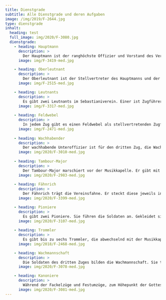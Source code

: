 ```yaml
---
title: Dienstgrade
subtitle: Alle Dienstgrade und deren Aufgaben
image: /img/2019/F-2644.jpg
type: dienstgrade
inhalt: 
  heading: test
  full_image: img/2020/F-3080.jpg
  dienstgrade: 
    - heading: Hauptmann
      description: >
        Der Hauptmann ist der ranghöchste Offizier und Vorstand des Vereins. Außerdem vertritt er den Verein nach außen hin. Er ist verantwortlich für den alljährlichen Festablauf und kommandiert die Soldaten. Seine Erkennungszeichen sind der Säbel, der Schiffshut, die 3 Streifen auf dem Gehrock und die 4 Sterne auf den Schulterstücken.
      image: img/F-3419-med.jpg

    - heading: Oberleutnant
      description: >
        Der Oberleutnant ist der Stellvertreter des Hauptmanns und der Kommandant des ersten Zuges. Er lässt am Sonntag vor dem Festgottesdienst die Soldaten antreten und übergibt dann das Kommando an den Hauptmann. Wie der Hauptmann trägt auch er einen Säbel und einen Schiffshut. Er hat zwei goldene Streifen auf dem Gehrock und goldene Schulterstücke.
      image: img/F-2515-med.jpg

    - heading: Leutnants
      description: >
        Es gibt zwei Leutnants im Sebastianiverein. Einer ist Zugführer des zweiten und einer des dritten Zuges. Beide haben das Kommando über ihren jeweiligen Zug. Wie der Oberleutnant haben sie einen Säbel und einen Schiffshut. Sie haben einen goldenen Streifen auf dem Gehrock und silberne Schulterstücke.
      image: img/F-3317-med.jpg
      
    - heading: Feldwebel
      description: >
        In jedem Zug gibt es einen Feldwebel als stellvertretenden Zugführer. In der Fahnensektion läuft ein Feldwebel hinter dem Fähnrich. Alle Feldwebel tragen Zylinder und Säbel.
      image: img/F-2471-med.jpg
    
    - heading: Wachhabender
      description: >
        Der wachhabende Unteroffizier ist für den dritten Zug, die Wachmannschaft, verantwortlich. Er kümmert sich um die Ausbildung der jungen Mitglieder des Sebastiani-Vereins. 
      image: img/2020/F-3010-med.jpg
      
    - heading: Tambour-Major
      description: >
        Der Tambour-Major marschiert vor der Musikkapelle. Er gibt mit dem Tambour-Stab den Takt an und entscheidet, wann die Kapelle ihr Musikstück beendet und die Trommler einsetzen. Außerdem leitet der Tambour-Major die Fackelzüge am Samstag- und Sonntagabend.
      image: img/2020/F-2983-med.jpg
      
    - heading: Fähnrich
      description: >
        Der Fähnrich trägt die Vereinsfahne. Er steckt diese jeweils in der Kirche und an der Dreifaltigkeitssäule auf. Außerdem schwenkt er die Fahne auf dem Marktplatz zu dem Musikstück “Über den Wellen”, dem Höhepunkt des Festes.
      image: img/2020/F-3399-med.jpg

    - heading: Pioniere
      description: >
        Es gibt zwei Pioniere. Sie führen die Soldaten an. Gekleidet sind sie mit einer weißen Lederschürze, dazu tragen Sie Äxte. Ihre Aufgabe ist es den Weg für die Soldaten zu bereiten.
      image: img/2020/F-3107-med.jpg
      
    - heading: Trommler
      description: >
        Es gibt bis zu sechs Trommler, die abwechselnd mit der Musikkapelle den Takt für die Soldaten angeben. Getrommelt wird bei den beiden Zapfenstreichen, beim Aufzug, zum Weckruf und vor den Gottesdiensten. Die Trommler tragen Zylinder und anstatt der Krawatte eine Fliege.
      image: img/2018/F-2468-med.jpg

    - heading: Wachmannschaft
      description: >
        Die Soldaten des dritten Zuges bilden die Wachmannschaft. Sie tragen Zylinder und Vorderladergewehre ohne Bajonett. Die Wachmannschaft wird mit den Jüngsten des Vereines besetzt. Ihre besondere Aufgabe ist die Bewachung der Vereinsfahne an der Dreifaltigkeitssäule.
      image: img/2020/F-3078-med.jpg

    - heading: Kanoniere
      description: >
        Während der Fackelzüge und Festumzüge, zum Höhepunkt der Gottesdienste und am Sonntagmorgen um 6 Uhr feuern die Kanoniere die Kanone ab. Sie unterstreichen die wichtigen Elemente des Festes akustisch.
      image: img/2020/F-3081-med.jpg
---
```

